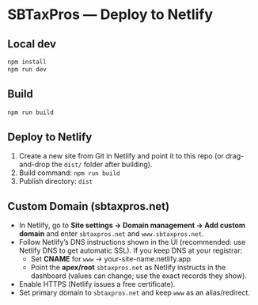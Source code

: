 # SBTaxPros — Deploy to Netlify

## Local dev
```bash
npm install
npm run dev
```

## Build
```bash
npm run build
```

## Deploy to Netlify
1. Create a new site from Git in Netlify and point it to this repo (or drag-and-drop the `dist/` folder after building).
2. Build command: `npm run build`
3. Publish directory: `dist`

## Custom Domain (sbtaxpros.net)
- In Netlify, go to **Site settings → Domain management → Add custom domain** and enter `sbtaxpros.net` and `www.sbtaxpros.net`.
- Follow Netlify’s DNS instructions shown in the UI (recommended: use Netlify DNS to get automatic SSL). If you keep DNS at your registrar:
  - Set **CNAME** for `www` → your-site-name.netlify.app
  - Point the **apex/root** `sbtaxpros.net` as Netlify instructs in the dashboard (values can change; use the exact records they show).
- Enable HTTPS (Netlify issues a free certificate).
- Set primary domain to `sbtaxpros.net` and keep `www` as an alias/redirect.
